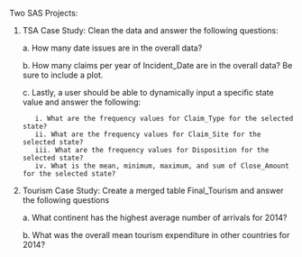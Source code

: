 Two SAS Projects:

1. TSA Case Study: Clean the data and answer the following questions:

    a. How many date issues are in the overall data?
  
    b. How many claims per year of Incident_Date are in the overall data? Be sure to include a plot.
  
    c. Lastly, a user should be able to dynamically input a specific state value and answer the following:
    
          i. What are the frequency values for Claim_Type for the selected state?
          ii. What are the frequency values for Claim_Site for the selected state?
          iii. What are the frequency values for Disposition for the selected state?
          iv. What is the mean, minimum, maximum, and sum of Close_Amount for the selected state?


2. Tourism Case Study: Create a merged table Final_Tourism and answer the following questions

     a. What continent has the highest average number of arrivals for 2014?

     b. What was the overall mean tourism expenditure in other countries for 2014?
   

